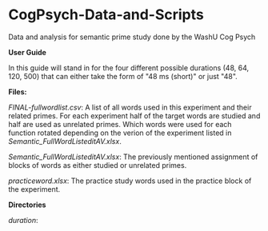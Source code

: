 # CogPsych-Data-and-Scripts
 Data and analysis for semantic prime study done by the WashU Cog Psych

 **User Guide**

 In this guide <DURATION> will stand in for the four different possible durations (48, 64, 120, 500) that can either take the form of "48 ms (short)" or just "48".

 **Files:**

 *FINAL-fullwordlist.csv*: A list of all words used in this experiment and their related primes. For each experiment half of the target words are studied and half are used as unrelated primes. Which words were used for each function rotated depending on the verion of the experiment listed in *Semantic_FullWordListeditAV.xlsx*.

 *Semantic_FullWordListeditAV.xlsx*: The previously mentioned assignment of blocks of words as either studied or unrelated primes.

 *practiceword.xlsx*: The practice study words used in the practice block of the experiment.

 **Directories**

 *<DURATION> duration*:
